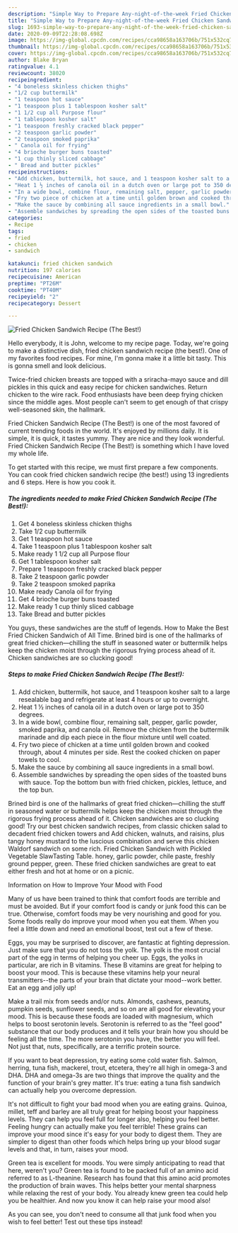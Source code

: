 ```yaml
---
description: "Simple Way to Prepare Any-night-of-the-week Fried Chicken Sandwich Recipe (The Best!)"
title: "Simple Way to Prepare Any-night-of-the-week Fried Chicken Sandwich Recipe (The Best!)"
slug: 1693-simple-way-to-prepare-any-night-of-the-week-fried-chicken-sandwich-recipe-the-best
date: 2020-09-09T22:28:08.698Z
image: https://img-global.cpcdn.com/recipes/cca98658a163706b/751x532cq70/fried-chicken-sandwich-recipe-the-best-recipe-main-photo.jpg
thumbnail: https://img-global.cpcdn.com/recipes/cca98658a163706b/751x532cq70/fried-chicken-sandwich-recipe-the-best-recipe-main-photo.jpg
cover: https://img-global.cpcdn.com/recipes/cca98658a163706b/751x532cq70/fried-chicken-sandwich-recipe-the-best-recipe-main-photo.jpg
author: Blake Bryan
ratingvalue: 4.1
reviewcount: 38020
recipeingredient:
- "4 boneless skinless chicken thighs"
- "1/2 cup buttermilk"
- "1 teaspoon hot sauce"
- "1 teaspoon plus 1 tablespoon kosher salt"
- "1 1/2 cup all Purpose flour"
- "1 tablespoon kosher salt"
- "1 teaspoon freshly cracked black pepper"
- "2 teaspoon garlic powder"
- "2 teaspoon smoked paprika"
- " Canola oil for frying"
- "4 brioche burger buns toasted"
- "1 cup thinly sliced cabbage"
- " Bread and butter pickles"
recipeinstructions:
- "Add chicken, buttermilk, hot sauce, and 1 teaspoon kosher salt to a large resealable bag and refrigerate at least 4 hours or up to overnight."
- "Heat 1 ½ inches of canola oil in a dutch oven or large pot to 350 degrees."
- "In a wide bowl, combine flour, remaining salt, pepper, garlic powder, smoked paprika, and canola oil. Remove the chicken from the buttermilk marinade and dip each piece in the flour mixture until well coated."
- "Fry two piece of chicken at a time until golden brown and cooked through, about 4 minutes per side. Rest the cooked chicken on paper towels to cool."
- "Make the sauce by combining all sauce ingredients in a small bowl."
- "Assemble sandwiches by spreading the open sides of the toasted buns with sauce. Top the bottom bun with fried chicken, pickles, lettuce, and the top bun."
categories:
- Recipe
tags:
- fried
- chicken
- sandwich

katakunci: fried chicken sandwich 
nutrition: 197 calories
recipecuisine: American
preptime: "PT26M"
cooktime: "PT40M"
recipeyield: "2"
recipecategory: Dessert

---
```



![Fried Chicken Sandwich Recipe (The Best!)](https://img-global.cpcdn.com/recipes/cca98658a163706b/751x532cq70/fried-chicken-sandwich-recipe-the-best-recipe-main-photo.jpg)

Hello everybody, it is John, welcome to my recipe page. Today, we're going to make a distinctive dish, fried chicken sandwich recipe (the best!). One of my favorites food recipes. For mine, I'm gonna make it a little bit tasty. This is gonna smell and look delicious.

Twice-fried chicken breasts are topped with a sriracha-mayo sauce and dill pickles in this quick and easy recipe for chicken sandwiches. Return chicken to the wire rack. Food enthusiasts have been deep frying chicken since the middle ages. Most people can&#39;t seem to get enough of that crispy well-seasoned skin, the hallmark.

Fried Chicken Sandwich Recipe (The Best!) is one of the most favored of current trending foods in the world. It's enjoyed by millions daily. It is simple, it is quick, it tastes yummy. They are nice and they look wonderful. Fried Chicken Sandwich Recipe (The Best!) is something which I have loved my whole life.


To get started with this recipe, we must first prepare a few components. You can cook fried chicken sandwich recipe (the best!) using 13 ingredients and 6 steps. Here is how you cook it.

<!--inarticleads1-->

##### The ingredients needed to make Fried Chicken Sandwich Recipe (The Best!):

1. Get 4 boneless skinless chicken thighs
1. Take 1/2 cup buttermilk
1. Get 1 teaspoon hot sauce
1. Take 1 teaspoon plus 1 tablespoon kosher salt
1. Make ready 1 1/2 cup all Purpose flour
1. Get 1 tablespoon kosher salt
1. Prepare 1 teaspoon freshly cracked black pepper
1. Take 2 teaspoon garlic powder
1. Take 2 teaspoon smoked paprika
1. Make ready  Canola oil for frying
1. Get 4 brioche burger buns toasted
1. Make ready 1 cup thinly sliced cabbage
1. Take  Bread and butter pickles


You guys, these sandwiches are the stuff of legends. How to Make the Best Fried Chicken Sandwich of All Time. Brined bird is one of the hallmarks of great fried chicken—chilling the stuff in seasoned water or buttermilk helps keep the chicken moist through the rigorous frying process ahead of it. Chicken sandwiches are so clucking good! 

<!--inarticleads2-->

##### Steps to make Fried Chicken Sandwich Recipe (The Best!):

1. Add chicken, buttermilk, hot sauce, and 1 teaspoon kosher salt to a large resealable bag and refrigerate at least 4 hours or up to overnight.
1. Heat 1 ½ inches of canola oil in a dutch oven or large pot to 350 degrees.
1. In a wide bowl, combine flour, remaining salt, pepper, garlic powder, smoked paprika, and canola oil. Remove the chicken from the buttermilk marinade and dip each piece in the flour mixture until well coated.
1. Fry two piece of chicken at a time until golden brown and cooked through, about 4 minutes per side. Rest the cooked chicken on paper towels to cool.
1. Make the sauce by combining all sauce ingredients in a small bowl.
1. Assemble sandwiches by spreading the open sides of the toasted buns with sauce. Top the bottom bun with fried chicken, pickles, lettuce, and the top bun.


Brined bird is one of the hallmarks of great fried chicken—chilling the stuff in seasoned water or buttermilk helps keep the chicken moist through the rigorous frying process ahead of it. Chicken sandwiches are so clucking good! Try our best chicken sandwich recipes, from classic chicken salad to decadent fried chicken towers and Add chicken, walnuts, and raisins, plus tangy honey mustard to the luscious combination and serve this chicken Waldorf sandwich on some rich. Fried Chicken Sandwich with Pickled Vegetable SlawTasting Table. honey, garlic powder, chile paste, freshly ground pepper, green. These fried chicken sandwiches are great to eat either fresh and hot at home or on a picnic. 

Information on How to Improve Your Mood with Food


Many of us have been trained to think that comfort foods are terrible and must be avoided. But if your comfort food is candy or junk food this can be true. Otherwise, comfort foods may be very nourishing and good for you. Some foods really do improve your mood when you eat them. When you feel a little down and need an emotional boost, test out a few of these.

Eggs, you may be surprised to discover, are fantastic at fighting depression. Just make sure that you do not toss the yolk. The yolk is the most crucial part of the egg in terms of helping you cheer up. Eggs, the yolks in particular, are rich in B vitamins. These B vitamins are great for helping to boost your mood. This is because these vitamins help your neural transmitters--the parts of your brain that dictate your mood--work better. Eat an egg and jolly up!

Make a trail mix from seeds and/or nuts. Almonds, cashews, peanuts, pumpkin seeds, sunflower seeds, and so on are all good for elevating your mood. This is because these foods are loaded with magnesium, which helps to boost serotonin levels. Serotonin is referred to as the "feel good" substance that our body produces and it tells your brain how you should be feeling all the time. The more serotonin you have, the better you will feel. Not just that, nuts, specifically, are a terrific protein source.

If you want to beat depression, try eating some cold water fish. Salmon, herring, tuna fish, mackerel, trout, etcetera, they're all high in omega-3 and DHA. DHA and omega-3s are two things that improve the quality and the function of your brain's grey matter. It's true: eating a tuna fish sandwich can actually help you overcome depression. 

It's not difficult to fight your bad mood when you are eating grains. Quinoa, millet, teff and barley are all truly great for helping boost your happiness levels. They can help you feel full for longer also, helping you feel better. Feeling hungry can actually make you feel terrible! These grains can improve your mood since it's easy for your body to digest them. They are simpler to digest than other foods which helps bring up your blood sugar levels and that, in turn, raises your mood.

Green tea is excellent for moods. You were simply anticipating to read that here, weren't you? Green tea is found to be packed full of an amino acid referred to as L-theanine. Research has found that this amino acid promotes the production of brain waves. This helps better your mental sharpness while relaxing the rest of your body. You already knew green tea could help you be healthier. And now you know it can help raise your mood also!

As you can see, you don't need to consume all that junk food when you wish to feel better! Test out  these tips  instead!

